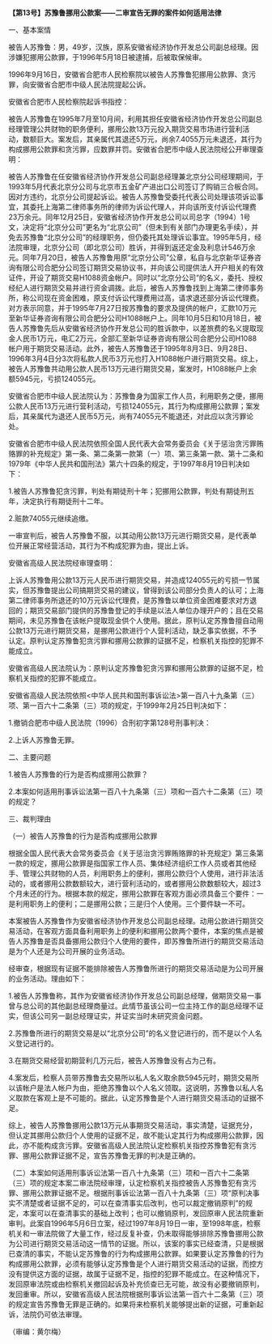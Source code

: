 **【第13号】苏豫鲁挪用公款案——二审宣告无罪的案件如何适用法律**

一、基本案情

被告人苏豫鲁：男，49岁，汉族，原系安徽省经济协作开发总公司副总经理。因涉嫌犯挪用公款罪，于1996年5月18日被逮捕，后被取保候审。

1996年9月16日，安徽省合肥市人民检察院以被告人苏豫鲁犯挪用公款罪、贪污罪，向安徽省合肥市中级人民法院提起公诉。

安徽省合肥市人民检察院起诉书指控：

被告人苏豫鲁在1995年7月至10月间，利用其担任安徽省经济协作开发总公司副总经理管理公共财物的职务便利，挪用公款13万元投入期货交易市场进行营利活动，数额巨大。案发后，其亲属代其退还5万元，尚余7.4055万元未退还，其行为构成挪用公款罪和贪污罪，应数罪并罚。安徽省合肥市中级人民法院经公开审理查明：

被告人苏豫鲁在任安徽省经济协作开发总公司副总经理兼北京分公司经理期间，于1993年5月代表北京分公司与北京市五金矿产进出口公司签订了购销三合板合同。因对方违约，北京分公司提起诉讼。被告人苏豫鲁受委托代表公司处理该项诉讼事宜，其委托上海第二律师事务所的律师为诉讼代理人，并向该所支付诉讼代理费23万余元。同年12月25日，安徽省经济协作开发总公司以司总字（1994）1号文，决定将“北京分公司”更名为“北京公司”（但未到有关部门办理更名手续），并免去苏豫鲁“北京分公司”的经理职务，但仍委托其处理诉讼事宜。1995年5月，经法院审理，北京分公司（即北京公司）胜诉，并得到返还定金及利息计546万余元。同年7月20日，被告人苏豫鲁用原“北京分公司”公章，私自与北京新华证券咨询有限公司合肥分公司签订期货交易协议书，并向该公司提供法人开户相关的有效证件，开设了期货交易H1088资金帐户。同时以“北京分公司”的名义，委托、授权经纪人进行期货交易并进行资金调拨。此后，被告人苏豫鲁找到上海第二律师事务所，称公司现在资金困难，原支付诉讼代理费用过高，请求退还部分诉讼代理费。对方表示同意，并于1995年7月27日按苏豫鲁的要求及提供的帐户，汇款10万元至新华证券咨询有限公司合肥分公司H1088帐户上。同年10月5日和10月18日，被告人苏豫鲁先后从安徽省经济协作开发总公司的胜诉款中，以差旅费的名义提取现金人民币1万元，电汇2万元，全部汇至新华证券咨询有限公司合肥分公司H1088帐户用于期货交易活动。此外，被告人苏豫鲁还于1995年8月3日、9月28日、1996年3月4日分3次将私款人民币3万元也打入H1088帐户进行期货交易。综上，被告人苏豫鲁共动用公款人民币13万元进行期货交易，案发时，H1088帐户上余额5945元，亏损124055元。

安徽省合肥市中级人民法院认为：苏豫鲁身为国家工作人员，利用职务之便，挪用公款人民币13万元进行营利活动，亏损124055元，其行为构成挪用公款罪；案发后，其亲属代为退还人民币5万元，尚有74055元不能退还，对此应以贪污罪论处。

安徽省合肥市中级人民法院依照全国人民代表大会常务委员会《关于惩治贪污罪贿赂罪的补充规定》第一条、第二条第一款第（一）项、第三条第一款、第十二条和1979年《中华人民共和国刑法》第六十四条的规定，于1997年8月19日判决如下：

1.被告人苏豫鲁犯贪污罪，判处有期徒刑十年；犯挪用公款罪，判处有期徒刑五年，决定执行有期徒刑十二年。

2.赃款74055元继续追缴。

一审宣判后，被告人苏豫鲁不服，以其动用公款13万元进行期货交易，是代表单位开展正常经营活动，其行为不构成犯罪为由，提出上诉。

安徽省高级人民法院经审理查明：

上诉人苏豫鲁用公款13万元人民币进行期货交易，并造成124055元的亏损一节属实，但苏豫鲁提出公司搞期货交易的建议，曾得到该公司部分负责人的认可；上海第二律师事务所退还的10万元诉讼代理费，是苏豫鲁以单位资金困难要求对方退回的；期货交易部门提供的苏豫鲁登记的手续是以法人单位办理开户的；且在交易期间，未见苏豫鲁在该帐户提取现金供个人使用。据此，原判认定苏豫鲁擅自动用公款13万元进行期货交易，是挪用公款进行个人营利活动，缺乏事实依据，不予认定。原判认定苏豫鲁犯贪污罪和挪用公款罪的证据不足，检察机关指控的犯罪不能成立。

安徽省高级人民法院认为：原判认定苏豫鲁犯贪污罪和挪用公款罪的证据不足，检察机关指控的犯罪不能成立。

安徽省高级人民法院依照<中华人民共和国刑事诉讼法>第一百八十九条第（三）项、第一百六十二条第（三）项的规定，于1999年2月25日判决如下：

1.撤销合肥市中级人民法院（1996）合刑初字第128号刑事判决：

2.上诉人苏豫鲁无罪。

二、主要问题

1.被告人苏豫鲁的行为是否构成挪用公款罪？

2.本案如何适用刑事诉讼法第一百八十九条第（三）项和一百六十二条第（三）项的规定？

三、裁判理由

（一）被告人苏豫鲁的行为是否构成挪用公款罪

根据全国人民代表大会常务委员会《关于惩治贪污罪贿赂罪的补充规定》第三条第一款的规定，挪用公款罪是指国家工作人员、集体经济组织工作人员或者其他经手、管理公共财物的人员，利用职务上的便利，挪用公款归个人使用，进行非法活动的，或者挪用公款数额较大，进行营利活动的，或者挪用公款数额较大，超过3个月未还的行为。根据本款的规定，挪用公款罪在客观方面必须具备三个要件：一是利用职务上的便利；二是挪用公款；三是归个人使用。三个要件缺一不可。

本案被告人苏豫鲁作为安徽省经济协作开发总公司副总经理。动用公款进行期货交易活动，在客观方面具备利用职务上的便利和挪用公款两个要件，本案的焦点是被告人苏豫鲁是否具备挪用公款归个人使用的要件，即苏豫鲁所进行的期货交易活动是为个人还是为公司开展的业务活动。

经审查，根据现有证据不能排除被告人苏豫鲁所进行的期货交易活动是为公司开展的业务活动。理由如下：

1.被告人苏豫鲁称，其作为安徽省经济协作开发总公司副总经理，做期货交易一事曾与总公司的其他副总经理商量过。此情节虽该公司一位主持工作的副总经理不证实，但该公司另一副总经理证实，并证实当时未研究资金问题。

2.苏豫鲁所进行的期货交易是以“北京分公司”的名义登记进行的，而不是以个人名义登记进行的。

3.在期货交易经营初期营利几万元后，被告人苏豫鲁没有占为己有。

4.案发后，检察人员带苏豫鲁去交易所以私人名义取余款5945元时，期货交易所以该帐户是法人帐户为由，拒绝苏豫鲁以个人名义领取。这说明，苏豫鲁以私人名义取款在客观上是不可能的。据此，认定苏豫鲁是个人进行期货交易活动的证据不足。

综上，被告人苏豫鲁挪用公款13万元从事期货交易活动，事实清楚，证据充分，但认定其挪用公款归个人使用的证据不足，故不能认定其行为构成挪用公款罪，因此，亦不能构成贪污罪。安徽省高级人民法院认定检察机关指控苏豫鲁犯有贪污罪、挪用公款罪证据不足，宣告苏豫鲁无罪的判决是正确的。

（二）本案如何适用刑事诉讼法第一百八十九条第（三）项和一百六十二条第（三）项的规定本案二审法院经审理，认定检察机关指控被告人苏豫鲁犯有贪污罪、挪用公款罪证据不足。根据刑事诉讼法第一百八十九条第（三）项“原判决事实不清楚或者证据不足的，可以在查清事实后改判，也可以裁定撤销原判”的规定，本案可以在查清事实的基础上改判；也可以撤销原判，发回原审人民法院重新审判。此案自1996年5月6日立案，经过1997年8月19日一审，至1998年底，检察机关和一审法院做了大量工作，经过反复补查，仍未取得能够排除苏豫鲁挪用公款为公司进行期货交易活动这一情节的证据。所以，该案的事实已经查清，只是根据已查清的事实，不能认定苏豫鲁的行为构成挪用公款罪。如果要认定苏豫鲁的行为构成挪用公款罪，必须有能够认定苏豫鲁是个人进行期货交易活动的证据，而控方没有提供这方面的证据，故属于证据不足，指控的犯罪不能成立。在这种情况下，发回原审法院或由检察机关撤回起诉及补充侦查已无可能，故没有必要撤销原判，发回重审。所以，安徽省高级人民法院根据刑事诉讼法第一百六十二条第（三）项的规定宣告苏豫鲁无罪是正确的。如果将来检察机关能够提出新的证据，可重新起诉，法院仍可依法审理。

（审编：黄尔梅）